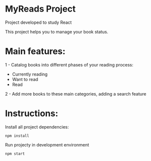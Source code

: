 # MyReads Project

Project developed to study React

This project helps you to manage your book status.

# Main features:

1 - Catalog books into different phases of your reading process:

- Currently reading
- Want to read
- Read

2 - Add more books to these main categories, adding a search feature

# Instructions:

Install all project dependencies:

```npm install```

Run projecty in development environment

```npm start```

